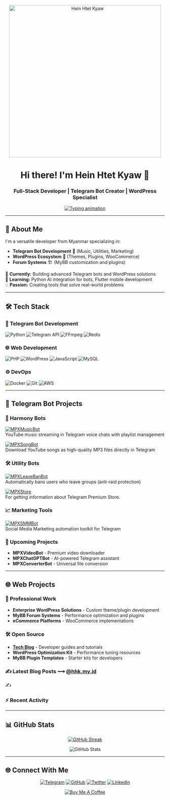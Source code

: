 <p align="center">
  <a href="https://hhk.my.id">
    <img width="480" src="https://github.githubassets.com/assets/inbox-zero-dark-377cc25a227f.svg" alt="Hein Htet Kyaw">
  </a>
</p>

<h1 align="center">Hi there! I'm Hein Htet Kyaw 👋</h1>
<h3 align="center">Full-Stack Developer | Telegram Bot Creator | WordPress Specialist</h3>

<p align="center">
  <a href="https://hhk.my.id">
    <img src="https://readme-typing-svg.herokuapp.com?font=Fira+Code&pause=1000&width=435&lines=Building+Telegram+Bots;Developing+WordPress+Solutions;Creating+MyBB+Plugins;From+Myanmar+%F0%9F%87%B2%F0%9F%87%B2" alt="Typing animation">
  </a>
</p>

---

## 🚀 About Me

I'm a versatile developer from Myanmar specializing in:
- **Telegram Bot Development** 🤖 (Music, Utilities, Marketing)
- **WordPress Ecosystem** 🛒 (Themes, Plugins, WooCommerce)
- **Forum Systems** 🏗️ (MyBB customization and plugins)

🔭 **Currently:** Building advanced Telegram bots and WordPress solutions  
🌱 **Learning:** Python AI integration for bots, Flutter mobile development  
💡 **Passion:** Creating tools that solve real-world problems  

---

## 🛠 Tech Stack

### 🤖 Telegram Bot Development
![Python](https://img.shields.io/badge/Python-3776AB?logo=python&logoColor=white)
![Telegram API](https://img.shields.io/badge/Telegram_API-26A5E4?logo=telegram)
![FFmpeg](https://img.shields.io/badge/FFmpeg-007808?logo=ffmpeg&logoColor=white)
![Redis](https://img.shields.io/badge/Redis-DC382D?logo=redis&logoColor=white)

### 🌐 Web Development
![PHP](https://img.shields.io/badge/PHP-777BB4?logo=php&logoColor=white)
![WordPress](https://img.shields.io/badge/WordPress-21759B?logo=wordpress)
![JavaScript](https://img.shields.io/badge/JavaScript-F7DF1E?logo=javascript&logoColor=black)
![MySQL](https://img.shields.io/badge/MySQL-4479A1?logo=mysql&logoColor=white)

### ⚙️ DevOps
![Docker](https://img.shields.io/badge/Docker-2496ED?logo=docker&logoColor=white)
![Git](https://img.shields.io/badge/Git-F05032?logo=git&logoColor=white)
![AWS](https://img.shields.io/badge/AWS-232F3E?logo=amazon-aws)

---

## 🤖 Telegram Bot Projects

### 🎵 Harmony Bots
[![MPXMusicBot](https://img.shields.io/badge/MPX_MusicBot_🎧-fff?logo=telegram)](https://t.me/MPXMusicBot)  
YouTube music streaming in Telegram voice chats with playlist management

[![MPXSongBot](https://img.shields.io/badge/MPX_Song_🎵-fff?logo=telegram)](https://t.me/MPXSongBot)  
Download YouTube songs as high-quality MP3 files directly in Telegram

### 🛠 Utility Bots
[![MPXLeaveBanBot](https://img.shields.io/badge/MPX_Leave_=_Ban_🔥-fff?logo=telegram)](https://t.me/MPXLeaveBanBot)  
Automatically bans users who leave groups (anti-raid protection)

[![MPXStore](https://img.shields.io/badge/MPX_Store_🛒-fff?logo=telegram)](https://t.me/MPXStoreBot)  
For getting information about Telegram Premium Store.

### 📈 Marketing Tools
[![MPXSMMBot](https://img.shields.io/badge/📢_MPXSMMBot-fff?logo=telegram)](https://t.me/MPXSMMBot)  
Social Media Marketing automation toolkit for Telegram

### 🚧 Upcoming Projects
- **MPXVideoBot** - Premium video downloader
- **MPXChatGPTBot** - AI-powered Telegram assistant
- **MPXConverterBot** - Universal file conversion

---

## 🌐 Web Projects

### 💼 Professional Work
- **Enterprise WordPress Solutions** - Custom theme/plugin development
- **MyBB Forum Systems** - Performance optimization and plugins
- **eCommerce Platforms** - WooCommerce implementations

### 🛠 Open Source
- **[Tech Blog](https://hhk.my.id)** - Developer guides and tutorials
- **WordPress Optimization Kit** - Performance tuning resources
- **MyBB Plugin Templates** - Starter kits for developers

### ✍️ Latest Blog Posts ⟿ [@hhk.my.id](https://hhk.my.id)
<div class="writing-list">

<!-- hhkmyid:START -->
<!-- hhkmyid:END -->

</div>

<style>
.writing-list {
  font-family: 'Segoe UI', sans-serif;
  line-height: 1.6;
}

.writing-list a {
  color: #2b6cb0;
  text-decoration: none;
  transition: color 0.2s;
}

.writing-list a:hover {
  color: #1a365d;
  text-decoration: underline;
}

/* Style for the ✍️ emoji */
.writing-list::before {
  content: "✍️";
  margin-right: 8px;
  font-size: 1.1em;
  vertical-align: middle;
}

/* Alternative: Style each emoji individually */
.writing-list li::before {
  content: "✍️";
  margin-right: 8px;
  color: #e53e3e;
}
</style>

### :zap: Recent Activity

<!--RECENT_ACTIVITY:start-->
<!--RECENT_ACTIVITY:end-->

---

## 📊 GitHub Stats

<div align="center">

[![GitHub Streak](https://streak-stats.demolab.com?user=h2kyaw&theme=transparent&hide_border=true&border_radius=&ring=EB5454&fire=EB5454&currStreakNum=EB5454&currStreakLabel=EB5454)](https://git.io/streak-stats)

![GitHub Stats](https://github-readme-stats.vercel.app/api?username=h2kyaw&show_icons=true&theme=transparent&hide_title=true&hide_border=true&rank_icon=github)

</div>

---

## 🌐 Connect With Me

<div align="center">

[![Telegram](https://img.shields.io/badge/💬_Telegram-26A5E4?style=for-the-badge&logo=telegram)](https://t.me/HeinHtetkyaw)
[![GitHub](https://img.shields.io/badge/💻_GitHub-181717?style=for-the-badge&logo=github)](https://github.com/h2kyaw)
[![Twitter](https://img.shields.io/badge/🐦_Twitter-1DA1F2?style=for-the-badge&logo=twitter)](https://twitter.com/HeinHtetKyaw_)
[![LinkedIn](https://img.shields.io/badge/👔_LinkedIn-0A66C2?style=for-the-badge&logo=linkedin)](https://linkedin.com/in/h2kyaw)

[![Buy Me A Coffee](https://img.shields.io/badge/☕_Buy_Me_A_Coffee-FFDD00?style=for-the-badge&logo=buy-me-a-coffee&logoColor=black)](https://www.buymeacoffee.com/h2kyaw)

</div>
